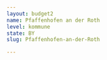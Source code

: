 ```yaml
---
layout: budget2
name: Pfaffenhofen an der Roth
level: kommune
state: BY
slug: Pfaffenhofen-an-der-Roth

---
```



